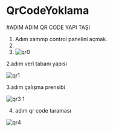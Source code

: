 # QrCodeYoklama

#ADIM ADIM QR CODE YAPI TAŞI
1. Adım xammp control panelini açmak.
2. 
3. ![qr0](https://user-images.githubusercontent.com/130498590/231256985-35d2039a-2626-4dee-8b89-45891b19f451.PNG)

2.adım veri tabanı yapısı

![qr1](https://user-images.githubusercontent.com/130498590/231257088-bd3bd177-3251-4c82-866f-3ac7e0b3d5aa.PNG)


3.adım çalışma prensibi


![qr3 1](https://user-images.githubusercontent.com/130498590/231257463-339e33ad-be9a-4743-bf40-0708400592c0.png)

4. adım qr code taraması

![qr4](https://user-images.githubusercontent.com/130498590/231257611-ec8405dd-09a3-4a41-a212-f741e4efb0cd.PNG)
